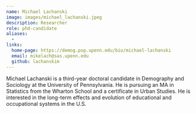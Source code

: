 ```yaml
---
name: Michael Lachanski
image: images/michael_lachanski.jpeg
description: Researcher
role: phd-candidate
aliases:
  - 
links:
  home-page: https://demog.pop.upenn.edu/bio/michael-lachanski
  email: mikelach@sas.upenn.edu
  github: lachanskim
---
```


Michael Lachanski is a third-year doctoral candidate in Demography and Sociology at the University of Pennsylvania. He is pursuing an MA in Statistics from the Wharton School and a certificate in Urban Studies. He is interested in the long-term effects and evolution of educational and occupational systems in the U.S.
